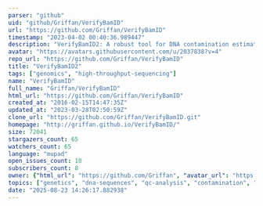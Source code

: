 ```yaml
---
parser: "github"
uid: "github/Griffan/VerifyBamID"
url: "https://github.com/Griffan/VerifyBamID"
timestamp: "2023-04-02 00:40:36.989447"
description: "VerifyBamID2: A robust tool for DNA contamination estimation from sequence reads using ancestry-agnostic method."
avatar: "https://avatars.githubusercontent.com/u/2037838?v=4"
repo_url: "https://github.com/Griffan/VerifyBamID"
title: "VerifyBamID2"
tags: ["genomics", "high-throughput-sequencing"]
name: "VerifyBamID"
full_name: "Griffan/VerifyBamID"
html_url: "https://github.com/Griffan/VerifyBamID"
created_at: "2016-02-15T14:47:35Z"
updated_at: "2023-03-28T02:50:59Z"
clone_url: "https://github.com/Griffan/VerifyBamID.git"
homepage: "http://griffan.github.io/VerifyBamID/"
size: 72041
stargazers_count: 65
watchers_count: 65
language: "mupad"
open_issues_count: 10
subscribers_count: 8
owner: {"html_url": "https://github.com/Griffan", "avatar_url": "https://avatars.githubusercontent.com/u/2037838?v=4", "login": "Griffan", "type": "User"}
topics: ["genetics", "dna-sequences", "qc-analysis", "contamination", "bioinformatics", "biostatistics", "bam", "cram"]
date: "2025-08-23 14:26:17.882938"
---
```

